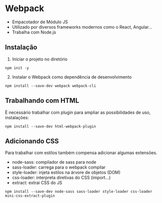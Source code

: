 # Webpack
- Empacotador de Módulo JS
- Utilizado por diversos frameworks modernos como o React, Angular...
- Trabalha com Node.js

## Instalação

1. Iniciar o projeto no diretório
```
npm init -y
```

2. Instalar o Webpack como dependência de desenvolvimento
```
npm install --save-dev webpack webpack-cli
```


## Trabalhando com HTML
È necessário trabalhar com plugin para ampliar as possibilidades de uso, instalações:

```
npm install --save-dev html-webpack-plugin
```

## Adicionando CSS
Para trabalhar com estilos também compensa adicionar algumas extensões.
- node-sass: compilador de sass para node
- sass-loader: carrega para o webpack compilar
- style-loader: injeta estilos na árvore de objetos (DOM)
- css-loader: interpreta diretivas do CSS (import...)
- extract: extrai CSS do JS

```
npm install --save-dev node-sass sass-loader style-loader css-loader mini-css-extract-plugin